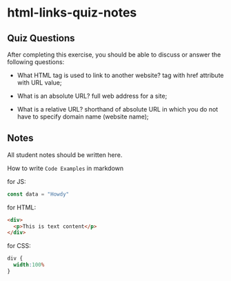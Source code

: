 # html-links-quiz-notes

## Quiz Questions

After completing this exercise, you should be able to discuss or answer the following questions:

- What HTML tag is used to link to another website?
<a> tag with href attribute with URL value;

- What is an absolute URL?
full web address for a site;

- What is a relative URL?
shorthand of absolute URL in which you do not have to specify domain name (website name);

## Notes

All student notes should be written here.


How to write `Code Examples` in markdown

for JS:
```javascript
const data = "Howdy"
```

for HTML:
```html
<div>
  <p>This is text content</p>
</div>
```

for CSS:
```css
div {
  width:100%
}
```
